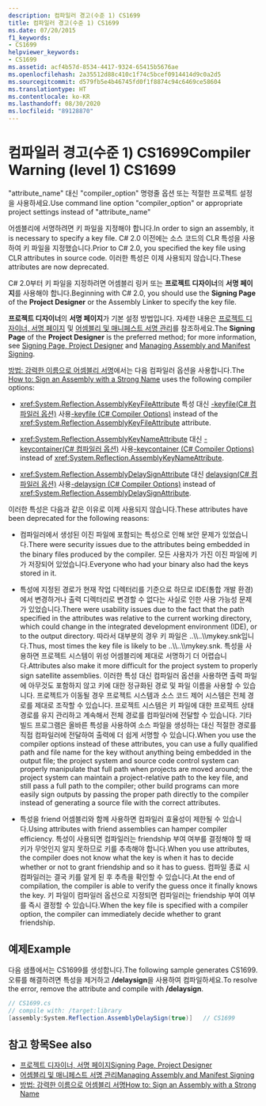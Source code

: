 ```yaml
---
description: 컴파일러 경고(수준 1) CS1699
title: 컴파일러 경고(수준 1) CS1699
ms.date: 07/20/2015
f1_keywords:
- CS1699
helpviewer_keywords:
- CS1699
ms.assetid: acf4b57d-8534-4417-9324-65415b5676ae
ms.openlocfilehash: 2a35512d88c410c1f74c5bcef0914414d9c0a2d5
ms.sourcegitcommit: d579fb5e4b46745fd0f1f8874c94c6469ce58604
ms.translationtype: HT
ms.contentlocale: ko-KR
ms.lasthandoff: 08/30/2020
ms.locfileid: "89128870"
---
```

# <a name="compiler-warning-level-1-cs1699"></a><span data-ttu-id="83ecf-103">컴파일러 경고(수준 1) CS1699</span><span class="sxs-lookup"><span data-stu-id="83ecf-103">Compiler Warning (level 1) CS1699</span></span>
<span data-ttu-id="83ecf-104">"attribute_name" 대신 "compiler_option" 명령줄 옵션 또는 적절한 프로젝트 설정을 사용하세요.</span><span class="sxs-lookup"><span data-stu-id="83ecf-104">Use command line option "compiler_option" or appropriate project settings instead of "attribute_name"</span></span>  
  
 <span data-ttu-id="83ecf-105">어셈블리에 서명하려면 키 파일을 지정해야 합니다.</span><span class="sxs-lookup"><span data-stu-id="83ecf-105">In order to sign an assembly, it is necessary to specify a key file.</span></span> <span data-ttu-id="83ecf-106">C# 2.0 이전에는 소스 코드의 CLR 특성을 사용하여 키 파일을 지정했습니다.</span><span class="sxs-lookup"><span data-stu-id="83ecf-106">Prior to C# 2.0, you specified the key file using CLR attributes in source code.</span></span> <span data-ttu-id="83ecf-107">이러한 특성은 이제 사용되지 않습니다.</span><span class="sxs-lookup"><span data-stu-id="83ecf-107">These attributes are now deprecated.</span></span>  
  
 <span data-ttu-id="83ecf-108">C# 2.0부터 키 파일을 지정하려면 어셈블리 링커 또는 **프로젝트 디자이너**의 **서명 페이지**를 사용해야 합니다.</span><span class="sxs-lookup"><span data-stu-id="83ecf-108">Beginning with C# 2.0, you should use the **Signing Page** of the **Project Designer** or the Assembly Linker to specify the key file.</span></span>  
  
 <span data-ttu-id="83ecf-109">**프로젝트 디자이너**의 **서명 페이지**가 기본 설정 방법입니다. 자세한 내용은 [프로젝트 디자이너, 서명 페이지](/visualstudio/ide/reference/signing-page-project-designer) 및 [어셈블리 및 매니페스트 서명 관리](/visualstudio/ide/managing-assembly-and-manifest-signing)를 참조하세요.</span><span class="sxs-lookup"><span data-stu-id="83ecf-109">The **Signing Page** of the **Project Designer** is the preferred method; for more information, see [Signing Page, Project Designer](/visualstudio/ide/reference/signing-page-project-designer) and [Managing Assembly and Manifest Signing](/visualstudio/ide/managing-assembly-and-manifest-signing).</span></span>  
  
 <span data-ttu-id="83ecf-110">[방법: 강력한 이름으로 어셈블리 서명](../../../standard/assembly/sign-strong-name.md)에서는 다음 컴파일러 옵션을 사용합니다.</span><span class="sxs-lookup"><span data-stu-id="83ecf-110">The [How to: Sign an Assembly with a Strong Name](../../../standard/assembly/sign-strong-name.md) uses the following compiler options:</span></span>  
  
- <span data-ttu-id="83ecf-111"><xref:System.Reflection.AssemblyKeyFileAttribute> 특성 대신 [-keyfile(C# 컴파일러 옵션)](../compiler-options/keyfile-compiler-option.md) 사용</span><span class="sxs-lookup"><span data-stu-id="83ecf-111">[-keyfile (C# Compiler Options)](../compiler-options/keyfile-compiler-option.md) instead of the <xref:System.Reflection.AssemblyKeyFileAttribute> attribute.</span></span>  
  
- <span data-ttu-id="83ecf-112"><xref:System.Reflection.AssemblyKeyNameAttribute> 대신 [-keycontainer(C# 컴파일러 옵션)](../compiler-options/keycontainer-compiler-option.md) 사용</span><span class="sxs-lookup"><span data-stu-id="83ecf-112">[-keycontainer (C# Compiler Options)](../compiler-options/keycontainer-compiler-option.md) instead of <xref:System.Reflection.AssemblyKeyNameAttribute>.</span></span>  
  
- <span data-ttu-id="83ecf-113"><xref:System.Reflection.AssemblyDelaySignAttribute> 대신 [delaysign(C# 컴파일러 옵션)](../compiler-options/delaysign-compiler-option.md) 사용</span><span class="sxs-lookup"><span data-stu-id="83ecf-113">[-delaysign (C# Compiler Options)](../compiler-options/delaysign-compiler-option.md) instead of <xref:System.Reflection.AssemblyDelaySignAttribute>.</span></span>  
  
 <span data-ttu-id="83ecf-114">이러한 특성은 다음과 같은 이유로 이제 사용되지 않습니다.</span><span class="sxs-lookup"><span data-stu-id="83ecf-114">These attributes have been deprecated for the following reasons:</span></span>  
  
- <span data-ttu-id="83ecf-115">컴파일러에서 생성된 이진 파일에 포함되는 특성으로 인해 보안 문제가 있었습니다.</span><span class="sxs-lookup"><span data-stu-id="83ecf-115">There were security issues due to the attributes being embedded in the binary files produced by the compiler.</span></span> <span data-ttu-id="83ecf-116">모든 사용자가 가진 이진 파일에 키가 저장되어 있었습니다.</span><span class="sxs-lookup"><span data-stu-id="83ecf-116">Everyone who had your binary also had the keys stored in it.</span></span>  
  
- <span data-ttu-id="83ecf-117">특성에 지정된 경로가 현재 작업 디렉터리를 기준으로 하므로 IDE(통합 개발 환경)에서 변경하거나 출력 디렉터리로 변경할 수 없다는 사실로 인한 사용 가능성 문제가 있었습니다.</span><span class="sxs-lookup"><span data-stu-id="83ecf-117">There were usability issues due to the fact that the path specified in the attributes was relative to the current working directory, which could change in the integrated development environment (IDE), or to the output directory.</span></span> <span data-ttu-id="83ecf-118">따라서 대부분의 경우 키 파일은 ..\\\\..\\\mykey.snk입니다.</span><span class="sxs-lookup"><span data-stu-id="83ecf-118">Thus, most times the key file is likely to be ..\\\\..\\\mykey.snk.</span></span> <span data-ttu-id="83ecf-119">특성을 사용하면 프로젝트 시스템이 위성 어셈블리에 제대로 서명하기 더 어렵습니다.</span><span class="sxs-lookup"><span data-stu-id="83ecf-119">Attributes also make it more difficult for the project system to properly sign satellite assemblies.</span></span> <span data-ttu-id="83ecf-120">이러한 특성 대신 컴파일러 옵션을 사용하면 출력 파일에 아무것도 포함하지 않고 키에 대한 정규화된 경로 및 파일 이름을 사용할 수 있습니다. 프로젝트가 이동될 경우 프로젝트 시스템과 소스 코드 제어 시스템은 전체 경로를 제대로 조작할 수 있습니다. 프로젝트 시스템은 키 파일에 대한 프로젝트 상태 경로를 유지 관리하고 계속해서 전체 경로를 컴파일러에 전달할 수 있습니다. 기타 빌드 프로그램은 올바른 특성을 사용하여 소스 파일을 생성하는 대신 적절한 경로를 직접 컴파일러에 전달하여 출력에 더 쉽게 서명할 수 있습니다.</span><span class="sxs-lookup"><span data-stu-id="83ecf-120">When you use the compiler options instead of these attributes, you can use a fully qualified path and file name for the key without anything being embedded in the output file; the project system and source code control system can properly manipulate that full path when projects are moved around; the project system can maintain a project-relative path to the key file, and still pass a full path to the compiler; other build programs can more easily sign outputs by passing the proper path directly to the compiler instead of generating a source file with the correct attributes.</span></span>  
  
- <span data-ttu-id="83ecf-121">특성을 friend 어셈블리와 함께 사용하면 컴파일러 효율성이 제한될 수 있습니다.</span><span class="sxs-lookup"><span data-stu-id="83ecf-121">Using attributes with friend assemblies can hamper compiler efficiency.</span></span> <span data-ttu-id="83ecf-122">특성이 사용되면 컴파일러는 friendship 부여 여부를 결정해야 할 때 키가 무엇인지 알지 못하므로 키를 추측해야 합니다.</span><span class="sxs-lookup"><span data-stu-id="83ecf-122">When you use attributes, the compiler does not know what the key is when it has to decide whether or not to grant friendship and so it has to guess.</span></span> <span data-ttu-id="83ecf-123">컴파일 종료 시 컴파일러는 결국 키를 알게 된 후 추측을 확인할 수 있습니다.</span><span class="sxs-lookup"><span data-stu-id="83ecf-123">At the end of compilation, the compiler is able to verify the guess once it finally knows the key.</span></span> <span data-ttu-id="83ecf-124">키 파일이 컴파일러 옵션으로 지정되면 컴파일러는 friendship 부여 여부를 즉시 결정할 수 있습니다.</span><span class="sxs-lookup"><span data-stu-id="83ecf-124">When the key file is specified with a compiler option, the compiler can immediately decide whether to grant friendship.</span></span>  
  
## <a name="example"></a><span data-ttu-id="83ecf-125">예제</span><span class="sxs-lookup"><span data-stu-id="83ecf-125">Example</span></span>  
 <span data-ttu-id="83ecf-126">다음 샘플에서는 CS1699를 생성합니다.</span><span class="sxs-lookup"><span data-stu-id="83ecf-126">The following sample generates CS1699.</span></span> <span data-ttu-id="83ecf-127">오류를 해결하려면 특성을 제거하고 **/delaysign**을 사용하여 컴파일하세요.</span><span class="sxs-lookup"><span data-stu-id="83ecf-127">To resolve the error, remove the attribute and compile with **/delaysign**.</span></span>  
  
```csharp  
// CS1699.cs  
// compile with: /target:library  
[assembly:System.Reflection.AssemblyDelaySign(true)]   // CS1699  
```  
  
## <a name="see-also"></a><span data-ttu-id="83ecf-128">참고 항목</span><span class="sxs-lookup"><span data-stu-id="83ecf-128">See also</span></span>

- [<span data-ttu-id="83ecf-129">프로젝트 디자이너, 서명 페이지</span><span class="sxs-lookup"><span data-stu-id="83ecf-129">Signing Page, Project Designer</span></span>](/visualstudio/ide/reference/signing-page-project-designer)
- [<span data-ttu-id="83ecf-130">어셈블리 및 매니페스트 서명 관리</span><span class="sxs-lookup"><span data-stu-id="83ecf-130">Managing Assembly and Manifest Signing</span></span>](/visualstudio/ide/managing-assembly-and-manifest-signing)
- [<span data-ttu-id="83ecf-131">방법: 강력한 이름으로 어셈블리 서명</span><span class="sxs-lookup"><span data-stu-id="83ecf-131">How to: Sign an Assembly with a Strong Name</span></span>](../../../standard/assembly/sign-strong-name.md)
